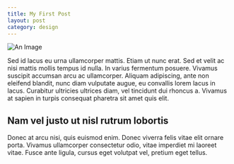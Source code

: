 ```yaml
---
title: My First Post
layout: post
category: design
---
```


![An Image](http://placehold.it/300x300 "A Placeholder")

Sed id lacus eu urna ullamcorper mattis. Etiam ut nunc erat. Sed et velit ac nisi mattis mollis tempus id nulla. In varius fermentum posuere. Vivamus suscipit accumsan arcu ac ullamcorper. Aliquam adipiscing, ante non eleifend blandit, nunc diam vulputate augue, eu convallis lorem lacus in lacus. Curabitur ultricies ultrices diam, vel tincidunt dui rhoncus a. Vivamus at sapien in turpis consequat pharetra sit amet quis elit.

## Nam vel justo ut nisl rutrum lobortis

Donec at arcu nisi, quis euismod enim. Donec viverra felis vitae elit ornare porta. Vivamus ullamcorper consectetur odio, vitae imperdiet mi laoreet vitae. Fusce ante ligula, cursus eget volutpat vel, pretium eget tellus.